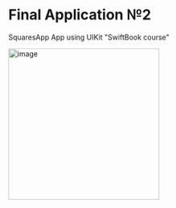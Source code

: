 # Final Application №2
SquaresApp App using UIKit "SwiftBook course"

<img src="https://user-images.githubusercontent.com/93527566/183396971-2c1e9ac3-5904-47c0-a326-0df75fb32984.gif" alt="image" style="width:300px;"/>
